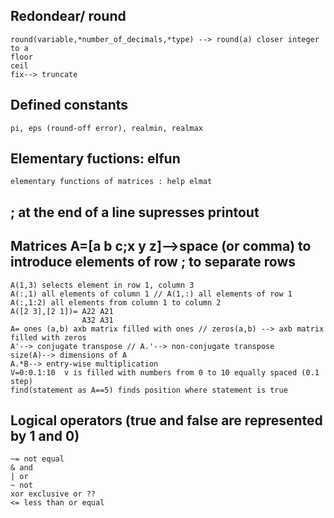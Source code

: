 ## Redondear/ round
	round(variable,*number_of_decimals,*type) --> round(a) closer integer to a
	floor 
	ceil
	fix--> truncate

## Defined constants
	pi, eps (round-off error), realmin, realmax
	
## Elementary fuctions: elfun
	elementary functions of matrices : help elmat

## ; at the end of a line supresses printout

## Matrices A=[a b c;x y z]-->space (or comma) to introduce elements of row ; to separate rows
	A(1,3) selects element in row 1, column 3
	A(:,1) all elements of column 1 // A(1,:) all elements of row 1
	A(:,1:2) all elements from column 1 to column 2
	A([2 3],[2 1])= A22	A21
				    A32 A31
	A= ones (a,b) axb matrix filled with ones // zeros(a,b) --> axb matrix filled with zeros
	A'--> conjugate transpose // A.'--> non-conjugate transpose
	size(A)--> dimensions of A
	A.*B--> entry-wise multiplication
	V=0:0.1:10  v is filled with numbers from 0 to 10 equally spaced (0.1 step)
	find(statement as A==5) finds position where statement is true
	
## Logical operators (true and false are represented by 1 and 0)
	~= not equal
	& and
	| or
	~ not
	xor exclusive or ??
	<= less than or equal
	
